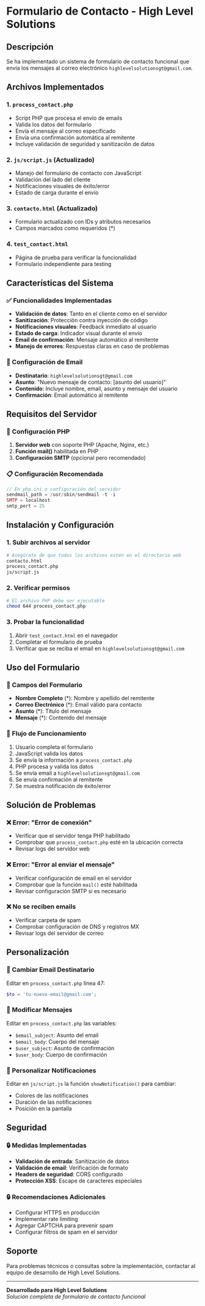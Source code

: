 # Formulario de Contacto - High Level Solutions

## Descripción
Se ha implementado un sistema de formulario de contacto funcional que envía los mensajes al correo electrónico `highlevelsolutionsgt@gmail.com`.

## Archivos Implementados

### 1. `process_contact.php`
- Script PHP que procesa el envío de emails
- Valida los datos del formulario
- Envía el mensaje al correo especificado
- Envía una confirmación automática al remitente
- Incluye validación de seguridad y sanitización de datos

### 2. `js/script.js` (Actualizado)
- Manejo del formulario de contacto con JavaScript
- Validación del lado del cliente
- Notificaciones visuales de éxito/error
- Estado de carga durante el envío

### 3. `contacto.html` (Actualizado)
- Formulario actualizado con IDs y atributos necesarios
- Campos marcados como requeridos (*)

### 4. `test_contact.html`
- Página de prueba para verificar la funcionalidad
- Formulario independiente para testing

## Características del Sistema

### ✅ Funcionalidades Implementadas
- **Validación de datos**: Tanto en el cliente como en el servidor
- **Sanitización**: Protección contra inyección de código
- **Notificaciones visuales**: Feedback inmediato al usuario
- **Estado de carga**: Indicador visual durante el envío
- **Email de confirmación**: Mensaje automático al remitente
- **Manejo de errores**: Respuestas claras en caso de problemas

### 📧 Configuración de Email
- **Destinatario**: `highlevelsolutionsgt@gmail.com`
- **Asunto**: "Nuevo mensaje de contacto: [asunto del usuario]"
- **Contenido**: Incluye nombre, email, asunto y mensaje del usuario
- **Confirmación**: Email automático al remitente

## Requisitos del Servidor

### 🔧 Configuración PHP
1. **Servidor web** con soporte PHP (Apache, Nginx, etc.)
2. **Función mail()** habilitada en PHP
3. **Configuración SMTP** (opcional pero recomendado)

### 📋 Configuración Recomendada
```php
// En php.ini o configuración del servidor
sendmail_path = /usr/sbin/sendmail -t -i
SMTP = localhost
smtp_port = 25
```

## Instalación y Configuración

### 1. Subir archivos al servidor
```bash
# Asegúrate de que todos los archivos estén en el directorio web
contacto.html
process_contact.php
js/script.js
```

### 2. Verificar permisos
```bash
# El archivo PHP debe ser ejecutable
chmod 644 process_contact.php
```

### 3. Probar la funcionalidad
1. Abrir `test_contact.html` en el navegador
2. Completar el formulario de prueba
3. Verificar que se reciba el email en `highlevelsolutionsgt@gmail.com`

## Uso del Formulario

### 📝 Campos del Formulario
- **Nombre Completo** (*): Nombre y apellido del remitente
- **Correo Electrónico** (*): Email válido para contacto
- **Asunto** (*): Título del mensaje
- **Mensaje** (*): Contenido del mensaje

### 🔄 Flujo de Funcionamiento
1. Usuario completa el formulario
2. JavaScript valida los datos
3. Se envía la información a `process_contact.php`
4. PHP procesa y valida los datos
5. Se envía email a `highlevelsolutionsgt@gmail.com`
6. Se envía confirmación al remitente
7. Se muestra notificación de éxito/error

## Solución de Problemas

### ❌ Error: "Error de conexión"
- Verificar que el servidor tenga PHP habilitado
- Comprobar que `process_contact.php` esté en la ubicación correcta
- Revisar logs del servidor web

### ❌ Error: "Error al enviar el mensaje"
- Verificar configuración de email en el servidor
- Comprobar que la función `mail()` esté habilitada
- Revisar configuración SMTP si es necesario

### ❌ No se reciben emails
- Verificar carpeta de spam
- Comprobar configuración de DNS y registros MX
- Revisar logs del servidor de correo

## Personalización

### 🎨 Cambiar Email Destinatario
Editar en `process_contact.php` línea 47:
```php
$to = 'tu-nuevo-email@gmail.com';
```

### 🎨 Modificar Mensajes
Editar en `process_contact.php` las variables:
- `$email_subject`: Asunto del email
- `$email_body`: Cuerpo del mensaje
- `$user_subject`: Asunto de confirmación
- `$user_body`: Cuerpo de confirmación

### 🎨 Personalizar Notificaciones
Editar en `js/script.js` la función `showNotification()` para cambiar:
- Colores de las notificaciones
- Duración de las notificaciones
- Posición en la pantalla

## Seguridad

### 🔒 Medidas Implementadas
- **Validación de entrada**: Sanitización de datos
- **Validación de email**: Verificación de formato
- **Headers de seguridad**: CORS configurado
- **Protección XSS**: Escape de caracteres especiales

### 🔒 Recomendaciones Adicionales
- Configurar HTTPS en producción
- Implementar rate limiting
- Agregar CAPTCHA para prevenir spam
- Configurar filtros de spam en el servidor

## Soporte

Para problemas técnicos o consultas sobre la implementación, contactar al equipo de desarrollo de High Level Solutions.

---
**Desarrollado para High Level Solutions**  
*Solución completa de formulario de contacto funcional* 